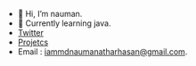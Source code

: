 - 👋 Hi, I’m nauman.
- 🌱 Currently learning java.
- [Twitter](https://x.com/sharbat_enjoyer)
- [Projetcs](https://www.notion.so/80fcd48afc3345ba870d348fd96a0d52?v=d73ed245f64c4fdf89b68e6cc0c90d9a&pvs=4)
- Email : iammdnaumanatharhasan@gmail.com.
<!---
naumanhasan88/naumanhasan88 is a ✨ special ✨ repository because its `README.md` (this file) appears on your GitHub profile.
You can click the Preview link to take a look at your changes.
--->
